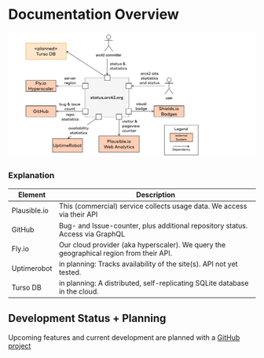 # Documentation Overview

![context diagram](3-context-status-arc42-org.drawio.png)

### Explanation

| Element  | Description |
| --- | --- |
| Plausible.io | This (commercial) service collects usage data. We access via their API |
| GitHub | Bug- and Issue-counter, plus additional repository status. Access via GraphQL |
| Fly.io | Our cloud provider (aka hyperscaler). We query the geographical region from their API.|
| Uptimerobot | in planning: Tracks availability of the site(s). API not yet tested.|
| Turso DB | in planning: A distributed, self-replicating SQLite database in the cloud. |


## Development Status + Planning

Upcoming features and current development are planned with a [GitHub project](https://github.com/orgs/arc42/projects/5/views/1)

